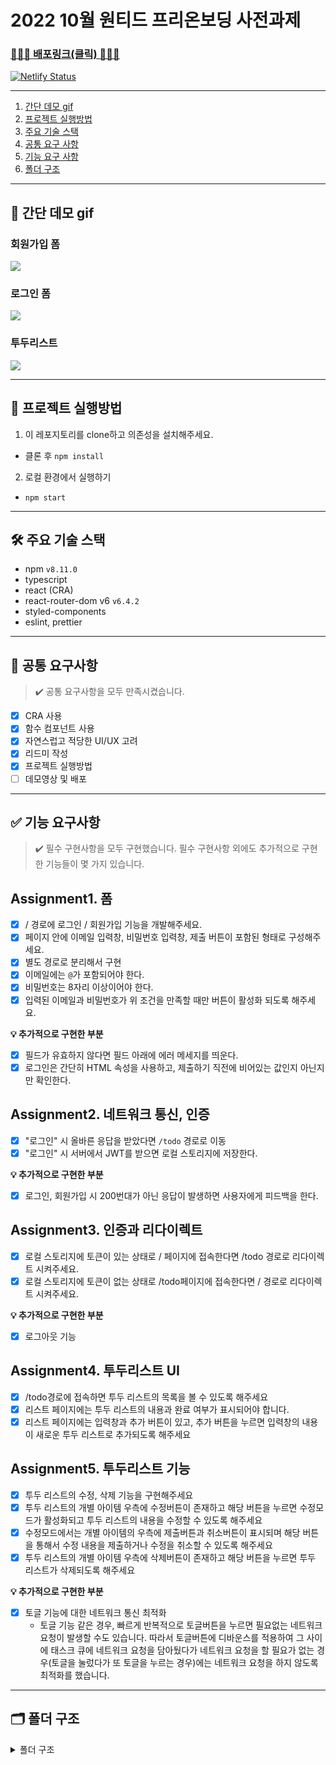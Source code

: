 # 2022 10월 원티드 프리온보딩 사전과제

### [🚀🚀🚀 배포링크(클릭) 🚀🚀🚀](https://classy-bonbon-d8cd7d.netlify.app/)

[![Netlify Status](https://api.netlify.com/api/v1/badges/8c4393fa-057f-43cc-9edf-d385e352f322/deploy-status)](https://app.netlify.com/sites/classy-bonbon-d8cd7d/deploys)

---

1. [간단 데모 gif](#1)
2. [프로젝트 실행방법](#2)
3. [주요 기술 스택](#3)
4. [공통 요구 사항](#4)
5. [기능 요구 사항](#5)
6. [폴더 구조](#6)

---

<h2 id="1">👀 간단 데모 gif</h2>

### 회원가입 폼

<img src="https://user-images.githubusercontent.com/64957267/195921937-4428928f-a951-4433-963a-b8d4866f4587.gif" />

### 로그인 폼

<img src="https://user-images.githubusercontent.com/64957267/195921946-3942ac84-f466-498d-a61a-9b4e599b256f.gif" />

### 투두리스트

<img src="https://user-images.githubusercontent.com/64957267/195921953-6683d76c-7d0b-4106-b6e1-b74964a95998.gif" />

---

<h2 id="2">🚀 프로젝트 실행방법</h2>

1. 이 레포지토리를 clone하고 의존성을 설치해주세요.

- 클론 후 `npm install`

2. 로컬 환경에서 실행하기

- `npm start`

---

<h2 id="3">🛠 주요 기술 스택</h2>

- npm `v8.11.0`
- typescript
- react (CRA)
- react-router-dom v6 `v6.4.2`
- styled-components
- eslint, prettier

---

<h2 id="4">📝 공통 요구사항</h2>

> ✔️ 공통 요구사항을 모두 만족시켰습니다.

- [x] CRA 사용
- [x] 함수 컴포넌트 사용
- [x] 자연스럽고 적당한 UI/UX 고려
- [x] 리드미 작성
- [x] 프로젝트 실행방법
- [ ] 데모영상 및 배포

---

<h2 id="5">✅ 기능 요구사항</h2>

> ✔️ 필수 구현사항을 모두 구현했습니다.
> 필수 구현사항 외에도 추가적으로 구현한 기능들이 몇 가지 있습니다.

## Assignment1. 폼

- [x] / 경로에 로그인 / 회원가입 기능을 개발해주세요.
- [x] 페이지 안에 이메일 입력창, 비밀번호 입력창, 제출 버튼이 포함된 형태로 구성해주세요.
- [x] 별도 경로로 분리해서 구현
- [x] 이메일에는 `@`가 포함되어야 한다.
- [x] 비밀번호는 8자리 이상이어야 한다.
- [x] 입력된 이메일과 비밀번호가 위 조건을 만족할 때만 버튼이 활성화 되도록 해주세요.

**💡 추가적으로 구현한 부분**

- [x] 필드가 유효하지 않다면 필드 아래에 에러 메세지를 띄운다.
- [x] 로그인은 간단히 HTML 속성을 사용하고, 제출하기 직전에 비어있는 값인지 아닌지만 확인한다.

## Assignment2. 네트워크 통신, 인증

- [x] "로그인" 시 올바른 응답을 받았다면 `/todo` 경로로 이동
- [x] "로그인" 시 서버에서 JWT를 받으면 로컬 스토리지에 저장한다.

**💡 추가적으로 구현한 부분**

- [x] 로그인, 회원가입 시 200번대가 아닌 응답이 발생하면 사용자에게 피드백을 한다.

## Assignment3. 인증과 리다이렉트

- [x] 로컬 스토리지에 토큰이 있는 상태로 / 페이지에 접속한다면 /todo 경로로 리다이렉트 시켜주세요.
- [x] 로컬 스토리지에 토큰이 없는 상태로 /todo페이지에 접속한다면 / 경로로 리다이렉트 시켜주세요.

**💡 추가적으로 구현한 부분**

- [x] 로그아웃 기능

## Assignment4. 투두리스트 UI

- [x] /todo경로에 접속하면 투두 리스트의 목록을 볼 수 있도록 해주세요
- [x] 리스트 페이지에는 투두 리스트의 내용과 완료 여부가 표시되어야 합니다.
- [x] 리스트 페이지에는 입력창과 추가 버튼이 있고, 추가 버튼을 누르면 입력창의 내용이 새로운 투두 리스트로 추가되도록 해주세요

## Assignment5. 투두리스트 기능

- [x] 투두 리스트의 수정, 삭제 기능을 구현해주세요
- [x] 투두 리스트의 개별 아이템 우측에 수정버튼이 존재하고 해당 버튼을 누르면 수정모드가 활성화되고 투두 리스트의 내용을 수정할 수 있도록 해주세요
- [x] 수정모드에서는 개별 아이템의 우측에 제출버튼과 취소버튼이 표시되며 해당 버튼을 통해서 수정 내용을 제출하거나 수정을 취소할 수 있도록 해주세요
- [x] 투두 리스트의 개별 아이템 우측에 삭제버튼이 존재하고 해당 버튼을 누르면 투두 리스트가 삭제되도록 해주세요

**💡 추가적으로 구현한 부분**

- [x] 토글 기능에 대한 네트워크 통신 최적화
  - 토글 기능 같은 경우, 빠르게 반복적으로 토글버튼을 누르면 필요없는 네트워크 요청이 발생할 수도 있습니다. 따라서 토글버튼에 디바운스를 적용하여 그 사이에 태스크 큐에 네트워크 요청을 담아뒀다가 네트워크 요청을 할 필요가 없는 경우(토글을 눌렀다가 또 토글을 누르는 경우)에는 네트워크 요청을 하지 않도록 최적화를 했습니다.

---

<h2 id="6">🗂 폴더 구조</h2>

<details>
<summary>폴더 구조</summary>
<div markdown="1">

```
src
 ┣ components
 ┃ ┣ Todo
 ┃ ┃ ┣ TodoForm.tsx
 ┃ ┃ ┣ TodoItem.tsx
 ┃ ┃ ┣ TodoList.tsx
 ┃ ┃ ┗ index.ts
 ┃ ┗ auth
 ┃ ┃ ┣ AuthFormField.tsx
 ┃ ┃ ┣ AuthFormTemplate.tsx
 ┃ ┃ ┣ ErrorText.tsx
 ┃ ┃ ┣ LoginForm.tsx
 ┃ ┃ ┣ SignupForm.tsx
 ┃ ┃ ┗ index.ts
 ┣ lib
 ┃ ┣ api
 ┃ ┃ ┣ auth.ts
 ┃ ┃ ┗ todo.ts
 ┃ ┣ contexts
 ┃ ┃ ┗ auth.tsx
 ┃ ┣ core
 ┃ ┃ ┗ api.ts
 ┃ ┣ models
 ┃ ┃ ┗ todo.ts
 ┃ ┗ utils
 ┃ ┃ ┣ debounce.ts
 ┃ ┃ ┗ tokenStorage.ts
 ┣ modules
 ┃ ┗ todoManager.ts
 ┣ pages
 ┃ ┣ LoginPage.tsx
 ┃ ┣ SignupPage.tsx
 ┃ ┣ TodoPage.tsx
 ┃ ┗ index.ts
 ┣ App.css
 ┣ App.test.tsx
 ┣ App.tsx
 ┣ index.css
 ┣ index.tsx
 ┣ react-app-env.d.ts
 ┣ reportWebVitals.ts
 ┗ setupTests.ts
```

</div>
</details>
